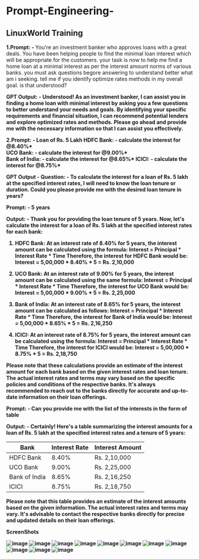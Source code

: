 # Prompt-Engineering-
LinuxWorld Training 
------------------------------------------------------------------------------------------------------------------------------------------------------------------


<b>1.Prompt: - </b>
You're an investment banker who approves loans with a great deals. You have been helping people to find the minimal loan interest which will be appropriate for the customers. 
your task is now to help me find a home loan at a minimal interest as per the interest amount norms of various banks. you must ask questions begore answering to understand better what am i seeking. tell me if you identify optimize rates methods in my overall goal. is that understood?


<b>GPT Output: - <b>
Understood! As an investment banker, I can assist you in finding a home loan with minimal interest by asking you a few questions to better understand your needs and goals. By identifying your specific requirements and financial situation, I can recommend potential lenders and explore optimized rates and methods. Please go ahead and provide me with the necessary information so that I can assist you effectively.


<b>2.Prompt: - <b>
Loan of Rs. 5 Lakh
HDFC Bank: - calculate the interest for @8.40%*  
UCO Bank: - calculate the interest for @9.00%*  
Bank of India: - calculate the interest for @8.65%*
ICICI: - calculate the interest for @8.75%*


<b>GPT Output - Question: - <b>
To calculate the interest for a loan of Rs. 5 lakh at the specified interest rates, I will need to know the loan tenure or duration. Could you please provide me with the desired loan tenure in years?


<b>Prompt: - <b>
5 years


<b>Output: - <b>
Thank you for providing the loan tenure of 5 years. Now, let's calculate the interest for a loan of Rs. 5 lakh at the specified interest rates for each bank:

1. HDFC Bank: At an interest rate of 8.40% for 5 years, the interest amount can be calculated using the formula:
   Interest = Principal * Interest Rate * Time
   Therefore, the interest for HDFC Bank would be:
   Interest = 5,00,000 * 8.40% * 5
                  = Rs. 2,10,000

2. UCO Bank: At an interest rate of 9.00% for 5 years, the interest amount can be calculated using the same formula:
   Interest = Principal * Interest Rate * Time
   Therefore, the interest for UCO Bank would be:
   Interest = 5,00,000 * 9.00% * 5
                  = Rs. 2,25,000

3. Bank of India: At an interest rate of 8.65% for 5 years, the interest amount can be calculated as follows:
   Interest = Principal * Interest Rate * Time
   Therefore, the interest for Bank of India would be:
   Interest = 5,00,000 * 8.65% * 5
                  = Rs. 2,16,250

4. ICICI: At an interest rate of 8.75% for 5 years, the interest amount can be calculated using the formula:
   Interest = Principal * Interest Rate * Time
   Therefore, the interest for ICICI would be:
   Interest = 5,00,000 * 8.75% * 5
                  = Rs. 2,18,750

Please note that these calculations provide an estimate of the interest amount for each bank based on the given interest rates and loan tenure. The actual interest rates and terms may vary based on the specific policies and conditions of the respective banks. It's always recommended to reach out to the banks directly for accurate and up-to-date information on their loan offerings.


<b>Prompt: - <b>
Can you provide me with the list of the interests in the form of table


<b>Output: - <b>
Certainly! Here's a table summarizing the interest amounts for a loan of Rs. 5 lakh at the specified interest rates and a tenure of 5 years:

| Bank             | Interest Rate | Interest Amount |
|------------------|---------------|-----------------|
| HDFC Bank        | 8.40%         | Rs. 2,10,000    |
| UCO Bank         | 9.00%         | Rs. 2,25,000    |
| Bank of India    | 8.65%         | Rs. 2,16,250    |
| ICICI            | 8.75%         | Rs. 2,18,750    |

Please note that this table provides an estimate of the interest amounts based on the given information. The actual interest rates and terms may vary. It's advisable to contact the respective banks directly for precise and updated details on their loan offerings.



<b>ScreenShots<b> 

![image](https://github.com/Sanskruti-Shimple/Prompt-Engineering-/assets/84955646/7fe98e79-aa37-42d7-abea-cf9d2a3a1a83)
![image](https://github.com/Sanskruti-Shimple/Prompt-Engineering-/assets/84955646/847d6195-4160-4979-982b-4f1fad714594)
![image](https://github.com/Sanskruti-Shimple/Prompt-Engineering-/assets/84955646/63b1f832-242b-40c8-bb72-9954b3ebcd78)
![image](https://github.com/Sanskruti-Shimple/Prompt-Engineering-/assets/84955646/455a6854-49f8-4c5a-8868-42372f973650)
![image](https://github.com/Sanskruti-Shimple/Prompt-Engineering-/assets/84955646/ff794faf-5acc-4d49-b690-7cbf0aabfff6)
![image](https://github.com/Sanskruti-Shimple/Prompt-Engineering-/assets/84955646/c10aaedd-199d-417d-9c01-150898a686ea)
![image](https://github.com/Sanskruti-Shimple/Prompt-Engineering-/assets/84955646/c8db1dd5-3257-47d7-aa13-e5ad0ff36479)
![image](https://github.com/Sanskruti-Shimple/Prompt-Engineering-/assets/84955646/50da181c-b223-425a-b6f0-d4831981170d)
![image](https://github.com/Sanskruti-Shimple/Prompt-Engineering-/assets/84955646/67a746a0-bb14-4191-8eb3-54698246b2b9)
![image](https://github.com/Sanskruti-Shimple/Prompt-Engineering-/assets/84955646/f731b0db-c3b3-4e03-8f9d-4e60217a687f)
![image](https://github.com/Sanskruti-Shimple/Prompt-Engineering-/assets/84955646/98c44ff8-eac7-4adb-b875-b4b7cd82c216)

